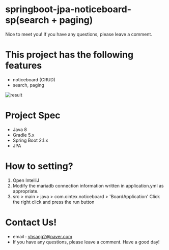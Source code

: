 # springboot-jpa-noticeboard-sp(search + paging)
Nice to meet you! If you have any questions, please leave a comment.

# This project has the following features
- noticeboard (CRUD)
- search, paging

![result](https://user-images.githubusercontent.com/17843257/125167588-529ce200-e1dc-11eb-8dbf-3d8eb5515024.png)


# Project Spec
- Java 8
- Gradle 5.x
- Spring Boot 2.1.x
- JPA

# How to setting?
1. Open IntelliJ
2. Modify the mariadb connection information written in application.yml as appropriate.
6. src > main > java > com.ointex.noticeboard > 'BoardApplication' Click the right click and press the run button

# Contact Us!
- email : yhsang2@naver.com
- If you have any questions, please leave a comment. Have a good day!
